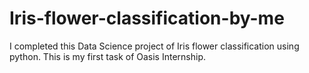 # Iris-flower-classification-by-me
I completed this Data Science project of Iris flower classification using python. This is my first task of Oasis Internship.
